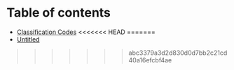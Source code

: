 # Table of contents

* [Classification Codes](README.md)
<<<<<<< HEAD
=======
* [Untitled](untitled.md)
>>>>>>> abc3379a3d2d830d0d7bb2c21cd40a16efcbf4ae

